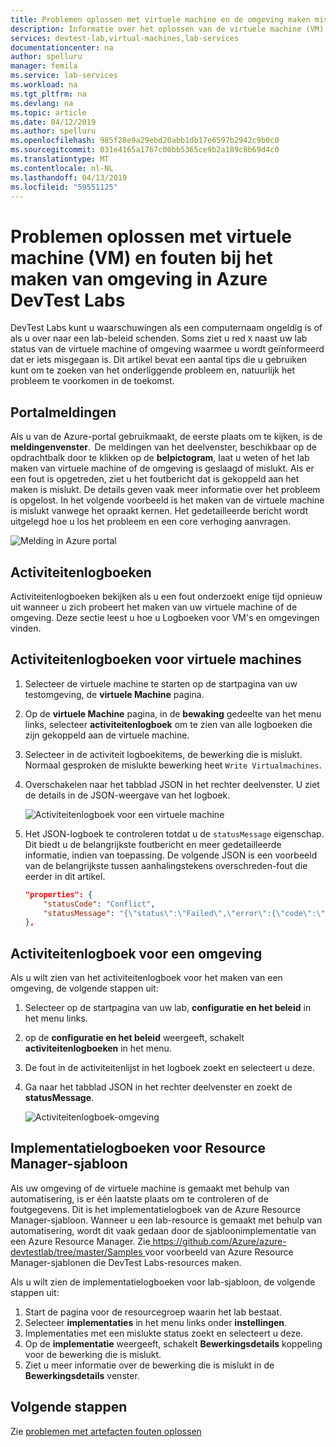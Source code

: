 ```yaml
---
title: Problemen oplossen met virtuele machine en de omgeving maken mislukte Azure DevTest Labs | Microsoft Docs
description: Informatie over het oplossen van de virtuele machine (VM) en fouten bij het maken in Azure DevTest Labs omgeving.
services: devtest-lab,virtual-machines,lab-services
documentationcenter: na
author: spelluru
manager: femila
ms.service: lab-services
ms.workload: na
ms.tgt_pltfrm: na
ms.devlang: na
ms.topic: article
ms.date: 04/12/2019
ms.author: spelluru
ms.openlocfilehash: 985f28e9a29ebd20abb1db17e6597b2942c9b0c0
ms.sourcegitcommit: 031e4165a1767c00bb5365ce9b2a189c8b69d4c0
ms.translationtype: MT
ms.contentlocale: nl-NL
ms.lasthandoff: 04/13/2019
ms.locfileid: "59551125"
---
```

# <a name="troubleshoot-virtual-machine-vm-and-environment-creation-failures-in-azure-devtest-labs"></a>Problemen oplossen met virtuele machine (VM) en fouten bij het maken van omgeving in Azure DevTest Labs
DevTest Labs kunt u waarschuwingen als een computernaam ongeldig is of als u over naar een lab-beleid schenden. Soms ziet u red `X` naast uw lab status van de virtuele machine of omgeving waarmee u wordt geïnformeerd dat er iets misgegaan is.  Dit artikel bevat een aantal tips die u gebruiken kunt om te zoeken van het onderliggende probleem en, natuurlijk het probleem te voorkomen in de toekomst. 

## <a name="portal-notifications"></a>Portalmeldingen
Als u van de Azure-portal gebruikmaakt, de eerste plaats om te kijken, is de **meldingenvenster**.  De meldingen van het deelvenster, beschikbaar op de opdrachtbalk door te klikken op de **belpictogram**, laat u weten of het lab maken van virtuele machine of de omgeving is geslaagd of mislukt.  Als er een fout is opgetreden, ziet u het foutbericht dat is gekoppeld aan het maken is mislukt. De details geven vaak meer informatie over het probleem is opgelost. In het volgende voorbeeld is het maken van de virtuele machine is mislukt vanwege het opraakt kernen. Het gedetailleerde bericht wordt uitgelegd hoe u los het probleem en een core verhoging aanvragen.

![Melding in Azure portal](./media/troubleshoot-vm-environment-creation-failures/portal-notification.png)


## <a name="activity-logs"></a>Activiteitenlogboeken 
Activiteitenlogboeken bekijken als u een fout onderzoekt enige tijd opnieuw uit wanneer u zich probeert het maken van uw virtuele machine of de omgeving. Deze sectie leest u hoe u Logboeken voor VM's en omgevingen vinden. 

## <a name="activity-logs-for-virtual-machines"></a>Activiteitenlogboeken voor virtuele machines

1. Selecteer de virtuele machine te starten op de startpagina van uw testomgeving, de **virtuele Machine** pagina.
2. Op de **virtuele Machine** pagina, in de **bewaking** gedeelte van het menu links, selecteer **activiteitenlogboek** om te zien van alle logboeken die zijn gekoppeld aan de virtuele machine.  
3. Selecteer in de activiteit logboekitems, de bewerking die is mislukt. Normaal gesproken de mislukte bewerking heet `Write Virtualmachines`.   
4. Overschakelen naar het tabblad JSON in het rechter deelvenster. U ziet de details in de JSON-weergave van het logboek.

    ![Activiteitenlogboek voor een virtuele machine](./media/troubleshoot-vm-environment-creation-failures/vm-activity-log.png)
5. Het JSON-logboek te controleren totdat u de `statusMessage` eigenschap. Dit biedt u de belangrijkste foutbericht en meer gedetailleerde informatie, indien van toepassing. De volgende JSON is een voorbeeld van de belangrijkste tussen aanhalingstekens overschreden-fout die eerder in dit artikel.

    ```json
    "properties": { 
        "statusCode": "Conflict", 
        "statusMessage": "{\"status\":\"Failed\",\"error\":{\"code\":\"ResourceDeploymentFailure\",\"message\":\"The resource operation completed with terminal provisioning state 'Failed'.\",\"details\":[{\"code\":\"OperationNotAllowed\",\"message\":\"Operation results in exceeding quota limits of Core. Maximum allowed: 100, Current in use: 100, Additional requested: 8. Please read more about quota increase at http://aka.ms/corequotaincrease.\"}]}}", 
    }, 
    ```

## <a name="activity-log-for-an-environment"></a>Activiteitenlogboek voor een omgeving

Als u wilt zien van het activiteitenlogboek voor het maken van een omgeving, de volgende stappen uit:

1. Selecteer op de startpagina van uw lab, **configuratie en het beleid** in het menu links.
2. op de **configuratie en het beleid** weergeeft, schakelt **activiteitenlogboeken** in het menu. 
3. De fout in de activiteitenlijst in het logboek zoekt en selecteert u deze. 
4. Ga naar het tabblad JSON in het rechter deelvenster en zoekt de **statusMessage**. 

    ![Activiteitenlogboek-omgeving](./media/troubleshoot-vm-environment-creation-failures/envirionment-activity-log.png)

## <a name="resource-manager-template-deployment-logs"></a>Implementatielogboeken voor Resource Manager-sjabloon
Als uw omgeving of de virtuele machine is gemaakt met behulp van automatisering, is er één laatste plaats om te controleren of de foutgegevens. Dit is het implementatielogboek van de Azure Resource Manager-sjabloon. Wanneer u een lab-resource is gemaakt met behulp van automatisering, wordt dit vaak gedaan door de sjabloonimplementatie van een Azure Resource Manager. Zie[ https://github.com/Azure/azure-devtestlab/tree/master/Samples ](https://github.com/Azure/azure-devtestlab/tree/master/Samples) voor voorbeeld van Azure Resource Manager-sjablonen die DevTest Labs-resources maken. 

Als u wilt zien de implementatielogboeken voor lab-sjabloon, de volgende stappen uit:

1. Start de pagina voor de resourcegroep waarin het lab bestaat.
2. Selecteer **implementaties** in het menu links onder **instellingen**. 
3. Implementaties met een mislukte status zoekt en selecteert u deze. 
4. Op de **implementatie** weergeeft, schakelt **Bewerkingsdetails** koppeling voor de bewerking die is mislukt. 
5. Ziet u meer informatie over de bewerking die is mislukt in de **Bewerkingsdetails** venster. 

## <a name="next-steps"></a>Volgende stappen
Zie [problemen met artefacten fouten oplossen](devtest-lab-troubleshoot-artifact-failure.md)